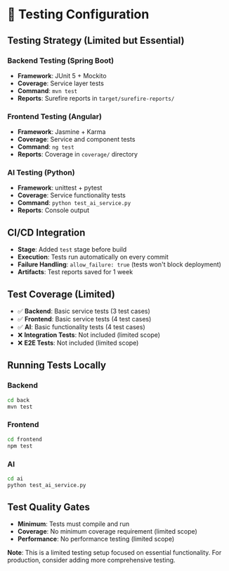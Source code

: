 # 🧪 Testing Configuration

## **Testing Strategy (Limited but Essential)**

### **Backend Testing (Spring Boot)**
- **Framework**: JUnit 5 + Mockito
- **Coverage**: Service layer tests
- **Command**: `mvn test`
- **Reports**: Surefire reports in `target/surefire-reports/`

### **Frontend Testing (Angular)**
- **Framework**: Jasmine + Karma
- **Coverage**: Service and component tests
- **Command**: `ng test`
- **Reports**: Coverage in `coverage/` directory

### **AI Testing (Python)**
- **Framework**: unittest + pytest
- **Coverage**: Service functionality tests
- **Command**: `python test_ai_service.py`
- **Reports**: Console output

## **CI/CD Integration**
- **Stage**: Added `test` stage before build
- **Execution**: Tests run automatically on every commit
- **Failure Handling**: `allow_failure: true` (tests won't block deployment)
- **Artifacts**: Test reports saved for 1 week

## **Test Coverage (Limited)**
- ✅ **Backend**: Basic service tests (3 test cases)
- ✅ **Frontend**: Basic service tests (4 test cases)
- ✅ **AI**: Basic functionality tests (4 test cases)
- ❌ **Integration Tests**: Not included (limited scope)
- ❌ **E2E Tests**: Not included (limited scope)

## **Running Tests Locally**

### **Backend**
```bash
cd back
mvn test
```

### **Frontend**
```bash
cd frontend
npm test
```

### **AI**
```bash
cd ai
python test_ai_service.py
```

## **Test Quality Gates**
- **Minimum**: Tests must compile and run
- **Coverage**: No minimum coverage requirement (limited scope)
- **Performance**: No performance testing (limited scope)

**Note**: This is a limited testing setup focused on essential functionality. For production, consider adding more comprehensive testing. 